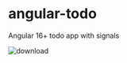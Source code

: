 # angular-todo
Angular 16+ todo app with signals


![download](https://github.com/domino3d/angular-todo/assets/10728013/9c572615-6976-4202-b53b-b70547304776)
